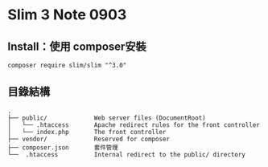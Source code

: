 # Slim 3 Note 0903


## Install：使用 composer安裝
    composer require slim/slim "^3.0"

## 目錄結構
    .
    ├── public/             Web server files (DocumentRoot)
    │   └── .htaccess       Apache redirect rules for the front controller
    │   └── index.php       The front controller
    ├── vendor/             Reserved for composer
    ├── composer.json       套件管理
    └──  .htaccess          Internal redirect to the public/ directory


    